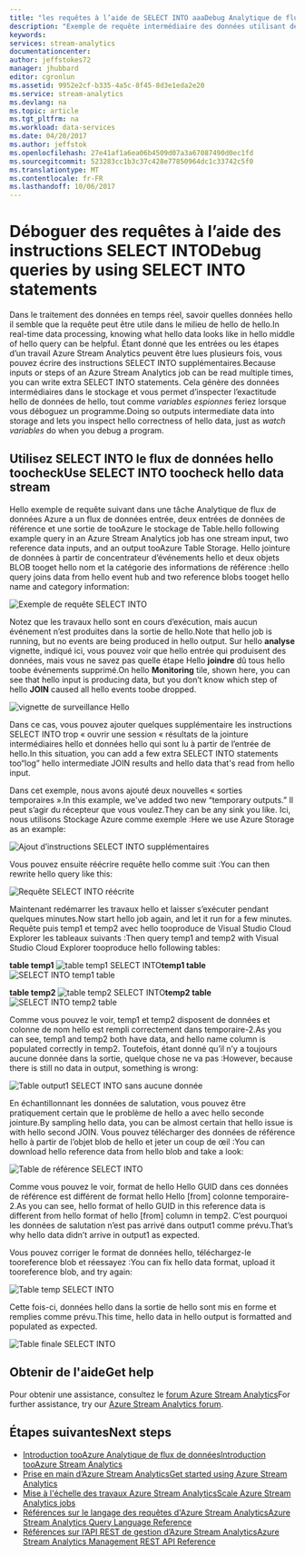 ```yaml
---
title: "les requêtes à l’aide de SELECT INTO aaaDebug Analytique de flux de données Azure | Documents Microsoft"
description: "Exemple de requête intermédiaire des données utilisant des instructions SELECT INTO dans Stream Analytics"
keywords: 
services: stream-analytics
documentationcenter: 
author: jeffstokes72
manager: jhubbard
editor: cgronlun
ms.assetid: 9952e2cf-b335-4a5c-8f45-8d3e1eda2e20
ms.service: stream-analytics
ms.devlang: na
ms.topic: article
ms.tgt_pltfrm: na
ms.workload: data-services
ms.date: 04/20/2017
ms.author: jeffstok
ms.openlocfilehash: 27e41af1a6ea06b4509d07a3a67087490d0ec1fd
ms.sourcegitcommit: 523283cc1b3c37c428e77850964dc1c33742c5f0
ms.translationtype: MT
ms.contentlocale: fr-FR
ms.lasthandoff: 10/06/2017
---
```

# <a name="debug-queries-by-using-select-into-statements"></a><span data-ttu-id="72d9c-103">Déboguer des requêtes à l’aide des instructions SELECT INTO</span><span class="sxs-lookup"><span data-stu-id="72d9c-103">Debug queries by using SELECT INTO statements</span></span>

<span data-ttu-id="72d9c-104">Dans le traitement des données en temps réel, savoir quelles données hello il semble que la requête peut être utile dans le milieu de hello de hello.</span><span class="sxs-lookup"><span data-stu-id="72d9c-104">In real-time data processing, knowing what hello data looks like in hello middle of hello query can be helpful.</span></span> <span data-ttu-id="72d9c-105">Étant donné que les entrées ou les étapes d’un travail Azure Stream Analytics peuvent être lues plusieurs fois, vous pouvez écrire des instructions SELECT INTO supplémentaires.</span><span class="sxs-lookup"><span data-stu-id="72d9c-105">Because inputs or steps of an Azure Stream Analytics job can be read multiple times, you can write extra SELECT INTO statements.</span></span> <span data-ttu-id="72d9c-106">Cela génère des données intermédiaires dans le stockage et vous permet d’inspecter l’exactitude hello de données de hello, tout comme *variables espionnes* feriez lorsque vous déboguez un programme.</span><span class="sxs-lookup"><span data-stu-id="72d9c-106">Doing so outputs intermediate data into storage and lets you inspect hello correctness of hello data, just as *watch variables* do when you debug a program.</span></span>

## <a name="use-select-into-toocheck-hello-data-stream"></a><span data-ttu-id="72d9c-107">Utilisez SELECT INTO le flux de données hello toocheck</span><span class="sxs-lookup"><span data-stu-id="72d9c-107">Use SELECT INTO toocheck hello data stream</span></span>

<span data-ttu-id="72d9c-108">Hello exemple de requête suivant dans une tâche Analytique de flux de données Azure a un flux de données entrée, deux entrées de données de référence et une sortie de tooAzure le stockage de Table.</span><span class="sxs-lookup"><span data-stu-id="72d9c-108">hello following example query in an Azure Stream Analytics job has one stream input, two reference data inputs, and an output tooAzure Table Storage.</span></span> <span data-ttu-id="72d9c-109">Hello jointure de données à partir de concentrateur d’événements hello et deux objets BLOB tooget hello nom et la catégorie des informations de référence :</span><span class="sxs-lookup"><span data-stu-id="72d9c-109">hello query joins data from hello event hub and two reference blobs tooget hello name and category information:</span></span>

![Exemple de requête SELECT INTO](./media/stream-analytics-select-into/stream-analytics-select-into-query1.png)

<span data-ttu-id="72d9c-111">Notez que les travaux hello sont en cours d’exécution, mais aucun événement n’est produites dans la sortie de hello.</span><span class="sxs-lookup"><span data-stu-id="72d9c-111">Note that hello job is running, but no events are being produced in hello output.</span></span> <span data-ttu-id="72d9c-112">Sur hello **analyse** vignette, indiqué ici, vous pouvez voir que hello entrée qui produisent des données, mais vous ne savez pas quelle étape Hello **joindre** dû tous hello toobe événements supprimé.</span><span class="sxs-lookup"><span data-stu-id="72d9c-112">On hello **Monitoring** tile, shown here, you can see that hello input is producing data, but you don’t know which step of hello **JOIN** caused all hello events toobe dropped.</span></span>

![vignette de surveillance Hello](./media/stream-analytics-select-into/stream-analytics-select-into-monitor.png)
 
<span data-ttu-id="72d9c-114">Dans ce cas, vous pouvez ajouter quelques supplémentaire les instructions SELECT INTO trop « ouvrir une session « résultats de la jointure intermédiaires hello et données hello qui sont lu à partir de l’entrée de hello.</span><span class="sxs-lookup"><span data-stu-id="72d9c-114">In this situation, you can add a few extra SELECT INTO statements too“log” hello intermediate JOIN results and hello data that's read from hello input.</span></span>

<span data-ttu-id="72d9c-115">Dans cet exemple, nous avons ajouté deux nouvelles « sorties temporaires ».</span><span class="sxs-lookup"><span data-stu-id="72d9c-115">In this example, we've added two new “temporary outputs.”</span></span> <span data-ttu-id="72d9c-116">Il peut s’agir du récepteur que vous voulez.</span><span class="sxs-lookup"><span data-stu-id="72d9c-116">They can be any sink you like.</span></span> <span data-ttu-id="72d9c-117">Ici, nous utilisons Stockage Azure comme exemple :</span><span class="sxs-lookup"><span data-stu-id="72d9c-117">Here we use Azure Storage as an example:</span></span>

![Ajout d’instructions SELECT INTO supplémentaires](./media/stream-analytics-select-into/stream-analytics-select-into-outputs.png)

<span data-ttu-id="72d9c-119">Vous pouvez ensuite réécrire requête hello comme suit :</span><span class="sxs-lookup"><span data-stu-id="72d9c-119">You can then rewrite hello query like this:</span></span>

![Requête SELECT INTO réécrite](./media/stream-analytics-select-into/stream-analytics-select-into-query2.png)

<span data-ttu-id="72d9c-121">Maintenant redémarrer les travaux hello et laisser s’exécuter pendant quelques minutes.</span><span class="sxs-lookup"><span data-stu-id="72d9c-121">Now start hello job again, and let it run for a few minutes.</span></span> <span data-ttu-id="72d9c-122">Requête puis temp1 et temp2 avec hello tooproduce de Visual Studio Cloud Explorer les tableaux suivants :</span><span class="sxs-lookup"><span data-stu-id="72d9c-122">Then query temp1 and temp2 with Visual Studio Cloud Explorer tooproduce hello following tables:</span></span>

<span data-ttu-id="72d9c-123">**table temp1**
![table temp1 SELECT INTO](./media/stream-analytics-select-into/stream-analytics-select-into-temp-table-1.png)</span><span class="sxs-lookup"><span data-stu-id="72d9c-123">**temp1 table**
![SELECT INTO temp1 table](./media/stream-analytics-select-into/stream-analytics-select-into-temp-table-1.png)</span></span>

<span data-ttu-id="72d9c-124">**table temp2**
![table temp2 SELECT INTO](./media/stream-analytics-select-into/stream-analytics-select-into-temp-table-2.png)</span><span class="sxs-lookup"><span data-stu-id="72d9c-124">**temp2 table**
![SELECT INTO temp2 table](./media/stream-analytics-select-into/stream-analytics-select-into-temp-table-2.png)</span></span>

<span data-ttu-id="72d9c-125">Comme vous pouvez le voir, temp1 et temp2 disposent de données et colonne de nom hello est rempli correctement dans temporaire-2.</span><span class="sxs-lookup"><span data-stu-id="72d9c-125">As you can see, temp1 and temp2 both have data, and hello name column is populated correctly in temp2.</span></span> <span data-ttu-id="72d9c-126">Toutefois, étant donné qu’il n’y a toujours aucune donnée dans la sortie, quelque chose ne va pas :</span><span class="sxs-lookup"><span data-stu-id="72d9c-126">However, because there is still no data in output, something is wrong:</span></span>

![Table output1 SELECT INTO sans aucune donnée](./media/stream-analytics-select-into/stream-analytics-select-into-out-table-1.png)

<span data-ttu-id="72d9c-128">En échantillonnant les données de salutation, vous pouvez être pratiquement certain que le problème de hello a avec hello seconde jointure.</span><span class="sxs-lookup"><span data-stu-id="72d9c-128">By sampling hello data, you can be almost certain that hello issue is with hello second JOIN.</span></span> <span data-ttu-id="72d9c-129">Vous pouvez télécharger des données de référence hello à partir de l’objet blob de hello et jeter un coup de œil :</span><span class="sxs-lookup"><span data-stu-id="72d9c-129">You can download hello reference data from hello blob and take a look:</span></span>

![Table de référence SELECT INTO](./media/stream-analytics-select-into/stream-analytics-select-into-ref-table-1.png)

<span data-ttu-id="72d9c-131">Comme vous pouvez le voir, format de hello Hello GUID dans ces données de référence est différent de format hello Hello [from] colonne temporaire-2.</span><span class="sxs-lookup"><span data-stu-id="72d9c-131">As you can see, hello format of hello GUID in this reference data is different from hello format of hello [from] column in temp2.</span></span> <span data-ttu-id="72d9c-132">C’est pourquoi les données de salutation n’est pas arrivé dans output1 comme prévu.</span><span class="sxs-lookup"><span data-stu-id="72d9c-132">That’s why hello data didn’t arrive in output1 as expected.</span></span>

<span data-ttu-id="72d9c-133">Vous pouvez corriger le format de données hello, téléchargez-le tooreference blob et réessayez :</span><span class="sxs-lookup"><span data-stu-id="72d9c-133">You can fix hello data format, upload it tooreference blob, and try again:</span></span>

![Table temp SELECT INTO](./media/stream-analytics-select-into/stream-analytics-select-into-ref-table-2.png)

<span data-ttu-id="72d9c-135">Cette fois-ci, données hello dans la sortie de hello sont mis en forme et remplies comme prévu.</span><span class="sxs-lookup"><span data-stu-id="72d9c-135">This time, hello data in hello output is formatted and populated as expected.</span></span>

![Table finale SELECT INTO](./media/stream-analytics-select-into/stream-analytics-select-into-final-table.png)


## <a name="get-help"></a><span data-ttu-id="72d9c-137">Obtenir de l'aide</span><span class="sxs-lookup"><span data-stu-id="72d9c-137">Get help</span></span>

<span data-ttu-id="72d9c-138">Pour obtenir une assistance, consultez le [forum Azure Stream Analytics](https://social.msdn.microsoft.com/Forums/en-US/home?forum=AzureStreamAnalytics)</span><span class="sxs-lookup"><span data-stu-id="72d9c-138">For further assistance, try our [Azure Stream Analytics forum](https://social.msdn.microsoft.com/Forums/en-US/home?forum=AzureStreamAnalytics).</span></span>

## <a name="next-steps"></a><span data-ttu-id="72d9c-139">Étapes suivantes</span><span class="sxs-lookup"><span data-stu-id="72d9c-139">Next steps</span></span>

* [<span data-ttu-id="72d9c-140">Introduction tooAzure Analytique de flux de données</span><span class="sxs-lookup"><span data-stu-id="72d9c-140">Introduction tooAzure Stream Analytics</span></span>](stream-analytics-introduction.md)
* [<span data-ttu-id="72d9c-141">Prise en main d’Azure Stream Analytics</span><span class="sxs-lookup"><span data-stu-id="72d9c-141">Get started using Azure Stream Analytics</span></span>](stream-analytics-real-time-fraud-detection.md)
* [<span data-ttu-id="72d9c-142">Mise à l'échelle des travaux Azure Stream Analytics</span><span class="sxs-lookup"><span data-stu-id="72d9c-142">Scale Azure Stream Analytics jobs</span></span>](stream-analytics-scale-jobs.md)
* [<span data-ttu-id="72d9c-143">Références sur le langage des requêtes d'Azure Stream Analytics</span><span class="sxs-lookup"><span data-stu-id="72d9c-143">Azure Stream Analytics Query Language Reference</span></span>](https://msdn.microsoft.com/library/azure/dn834998.aspx)
* [<span data-ttu-id="72d9c-144">Références sur l’API REST de gestion d’Azure Stream Analytics</span><span class="sxs-lookup"><span data-stu-id="72d9c-144">Azure Stream Analytics Management REST API Reference</span></span>](https://msdn.microsoft.com/library/azure/dn835031.aspx)

